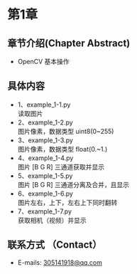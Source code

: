 # 第1章  
## 章节介绍(Chapter Abstract)  
* OpenCV 基本操作
## 具体内容  
* 1、example_1-1.py  
  读取图片  
* 2、example_1-2.py  
  图片像素，数据类型 uint8(0~255)  
* 3、example_1-3.py  
  图片像素，数据类型 float(0.~1.)  
* 4、example_1-4.py  
  图片 [B G R] 三通道获取并显示  
* 5、example_1-5.py  
  图片 [B G R] 三通道分离及合并，且显示  
* 6、example_1-6.py  
  图片左右，上下，左右上下同时翻转  
* 7、example_1-7.py  
  获取相机（视频）并显示  
## 联系方式 （Contact）  
* E-mails: 305141918@qq.com   
